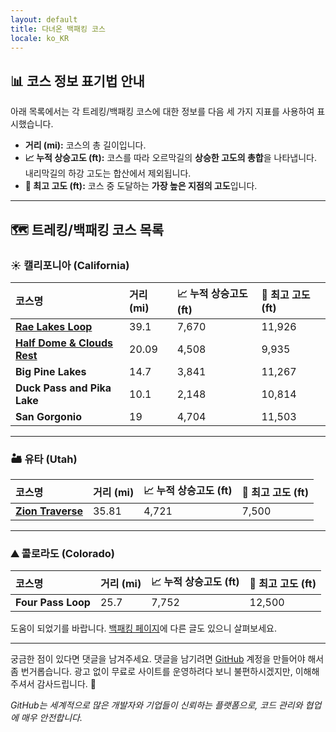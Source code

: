 ```yaml
---
layout: default
title: 다녀온 백패킹 코스
locale: ko_KR
---
```


## 📊 코스 정보 표기법 안내

아래 목록에서는 각 트레킹/백패킹 코스에 대한 정보를 다음 세 가지 지표를 사용하여 표시했습니다.

* **거리 (mi):** 코스의 총 길이입니다.
* **📈 누적 상승고도 (ft):** 코스를 따라 오르막길의 **상승한 고도의 총합**을 나타냅니다. 내리막길의 하강 고도는 합산에서 제외됩니다.
* **🔼 최고 고도 (ft):** 코스 중 도달하는 **가장 높은 지점의 고도**입니다.

---

## 🗺️ 트레킹/백패킹 코스 목록

### ☀️ 캘리포니아 (California)

| 코스명 | 거리 (mi) | 📈 누적 상승고도 (ft) | 🔼 최고 고도 (ft) |
| :--- | :--- | :--- | :--- |
| [**Rae Lakes Loop**](/backpacking/routes/rae-lakes-loop) | 39.1 | 7,670 | 11,926 |
| [**Half Dome & Clouds Rest**](/backpacking/routes/half-dome-clouds-rest) | 20.09 | 4,508 | 9,935 |
| **Big Pine Lakes** | 14.7 | 3,841 | 11,267 |
| **Duck Pass and Pika Lake** | 10.1 | 2,148 | 10,814 |
| **San Gorgonio** | 19 | 4,704 | 11,503 |

---

### 🏜️ 유타 (Utah)

| 코스명 | 거리 (mi) | 📈 누적 상승고도 (ft) | 🔼 최고 고도 (ft) |
| :--- | :--- | :--- | :--- |
| [**Zion Traverse**](https://www.alltrails.com/explore/map/zion-traverse-lee-pass-to-east-rim-trailhead-2b515e2) | 35.81 | 4,721 | 7,500 |

---

### ⛰️ 콜로라도 (Colorado)

| 코스명 | 거리 (mi) | 📈 누적 상승고도 (ft) | 🔼 최고 고도 (ft) |
| :--- | :--- | :--- | :--- |
| **Four Pass Loop** | 25.7 | 7,752 | 12,500 |---

도움이 되었기를 바랍니다. [백패킹 페이지](/backpacking)에 다른 글도 있으니 살펴보세요.

---

궁금한 점이 있다면 댓글을 남겨주세요. 댓글을 남기려면 [GitHub](http://github.com) 계정을 만들어야 해서 좀 번거롭습니다. 광고 없이 무료로 사이트를 운영하려다 보니 불편하시겠지만, 이해해 주셔서 감사드립니다. 🙂

*GitHub는 세계적으로 많은 개발자와 기업들이 신뢰하는 플랫폼으로, 코드 관리와 협업에 매우 안전합니다.*
